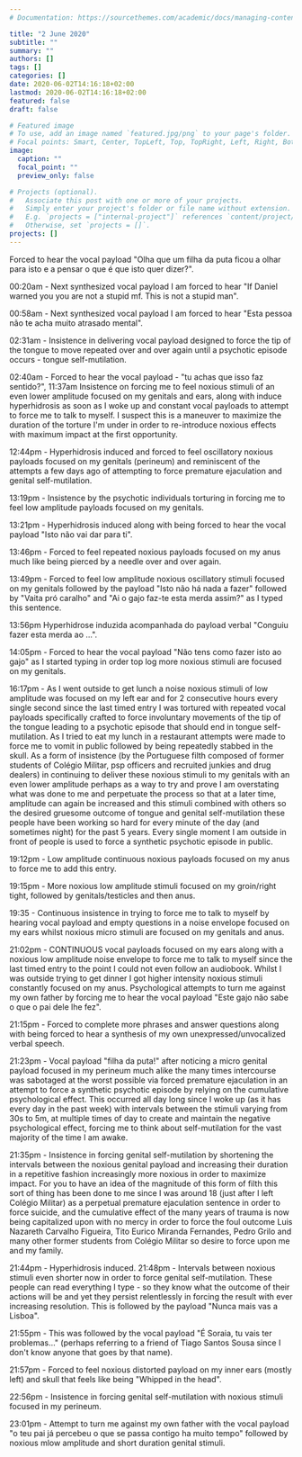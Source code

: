 ```yaml
---
# Documentation: https://sourcethemes.com/academic/docs/managing-content/

title: "2 June 2020"
subtitle: ""
summary: ""
authors: []
tags: []
categories: []
date: 2020-06-02T14:16:18+02:00
lastmod: 2020-06-02T14:16:18+02:00
featured: false
draft: false

# Featured image
# To use, add an image named `featured.jpg/png` to your page's folder.
# Focal points: Smart, Center, TopLeft, Top, TopRight, Left, Right, BottomLeft, Bottom, BottomRight.
image:
  caption: ""
  focal_point: ""
  preview_only: false

# Projects (optional).
#   Associate this post with one or more of your projects.
#   Simply enter your project's folder or file name without extension.
#   E.g. `projects = ["internal-project"]` references `content/project/deep-learning/index.md`.
#   Otherwise, set `projects = []`.
projects: []
---
```


Forced to hear the vocal payload "Olha que um filha da puta ficou a olhar para isto e a pensar o que é que isto quer dizer?". 

00:20am - Next synthesized vocal payload I am forced to hear "If Daniel warned you you are not a stupid mf. This is not a stupid man". 

00:58am - Next synthesized vocal payload I am forced to hear "Esta pessoa não te acha muito atrasado mental". 

02:31am - Insistence in delivering vocal payload designed to force the tip of the tongue to move repeated over and over again until a psychotic episode occurs - tongue self-mutilation. 

02:40am - Forced to hear the vocal payload - "tu achas que isso faz sentido?", 11:37am Insistence on forcing me to feel noxious stimuli of an even lower amplitude focused on my genitals and ears, along with induce hyperhidrosis as soon as I woke up and constant vocal payloads to attempt to force me to talk to myself. I suspect this is a maneuver to maximize the duration of the torture I'm under in order to re-introduce noxious effects with maximum impact at the first opportunity. 

12:44pm - Hyperhidrosis induced and forced to feel oscillatory noxious payloads focused on my genitals (perineum) and reminiscent of the attempts a few days ago of attempting to force premature ejaculation and genital self-mutilation. 

13:19pm - Insistence by the psychotic individuals torturing in forcing me to feel low amplitude payloads focused on my genitals. 

13:21pm - Hyperhidrosis induced along with being forced to hear the vocal payload "Isto não vai dar para ti".

13:46pm - Forced to feel repeated noxious payloads focused on my anus much like being pierced by a needle over and over again. 

13:49pm - Forced to feel low amplitude noxious oscillatory stimuli focused on my genitals followed by the payload "Isto não há nada a fazer" followed by "Vaita pró caralho" and "Ai o gajo faz-te esta merda assim?" as I typed this sentence. 

13:56pm Hyperhidrose induzida acompanhada do payload verbal "Conguiu fazer esta merda ao ...". 

14:05pm - Forced to hear the vocal payload "Não tens como fazer isto ao gajo" as I started typing in order top log more noxious stimuli are focused on my genitals. 

16:17pm - As I went outside to get lunch a noise noxious stimuli of low amplitude was focused on my left ear and for 2 consecutive hours every single second since the last timed entry I was tortured with repeated vocal payloads specifically crafted to force involuntary movements of the tip of the tongue leading to a psychotic episode that should end in tongue self-mutilation. As I tried to eat my lunch in a restaurant attempts were made to force me to vomit in public followed by being repeatedly stabbed in the skull. As a form of insistence (by the Portuguese filth composed of former students of Colégio Militar, psp officers and recruited junkies and drug dealers) in continuing to deliver these noxious stimuli to my genitals with an even lower amplitude perhaps as a way to try and prove I am overstating what was done to me and perpetuate the process so that at a later time, amplitude can again be increased and this stimuli combined with others so the desired gruesome outcome of tongue and genital self-mutilation these people have been working so hard for every minute of the day (and sometimes night) for the past 5 years. Every single moment I am outside in front of people is used to force a synthetic psychotic episode in public. 

19:12pm - Low amplitude continuous noxious payloads focused on my anus to force me to add this entry. 

19:15pm - More noxious low amplitude stimuli focused on my groin/right tight, followed by genitals/testicles and then anus. 

19:35 - Continuous insistence in trying to force me to talk to myself by hearing vocal payload and empty questions in a noise envelope focused on my ears whilst noxious micro stimuli are focused on my genitals and anus. 

21:02pm - CONTINUOUS vocal payloads focused on my ears along with a noxious low amplitude noise envelope to force me to talk to myself since the last timed entry to the point I could not even follow an audiobook. Whilst I was outside trying to get dinner I got higher intensity noxious stimuli constantly focused on my anus. Psychological attempts to turn me against my own father by forcing me to hear the vocal payload "Este gajo não sabe o que o pai dele lhe fez". 

21:15pm - Forced to complete more phrases and answer questions along with being forced to hear a synthesis of my own unexpressed/unvocalized verbal speech. 

21:23pm - Vocal payload "filha da puta!" after noticing a micro genital payload focused in my perineum much alike the many times intercourse was sabotaged at the worst possible via forced premature ejaculation in an attempt to force a synthetic psychotic episode by relying on the cumulative psychological effect. This occurred all day long since I woke up (as it has every day in the past week) with intervals between the stimuli varying from 30s to 5m, at multiple times of day to create and maintain the negative psychological effect, forcing me to think about self-mutilation for the vast majority of the time I am awake. 

21:35pm - Insistence in forcing genital self-mutilation by shortening the intervals between the noxious genital payload and increasing their duration in a repetitive fashion increasingly more noxious in order to maximize impact. For you to have an idea of the magnitude of this form of filth this sort of thing has been done to me since I was around 18 (just after I left Colégio Militar) as a perpetual premature ejaculation sentence in order to force suicide, and the cumulative effect of the many years of trauma is now being capitalized upon with no mercy in order to force the foul outcome Luis Nazareth Carvalho Figueira, Tito Eurico Miranda Fernandes, Pedro Grilo and many other former students from Colégio Militar so desire to force upon me and my family. 

21:44pm - Hyperhidrosis induced. 21:48pm - Intervals between noxious stimuli even shorter now in order to force genital self-mutilation. These people can read everything I type - so they know what the outcome of their actions will be and yet they persist relentlessly in forcing the result with ever increasing resolution. This is followed by the payload "Nunca mais vas a Lisboa". 

21:55pm - This was followed by the vocal payload "É Soraia, tu vais ter problemas..." (perhaps referring to a friend of Tiago Santos Sousa since I don't know anyone that goes by that name). 

21:57pm - Forced to feel noxious distorted payload on my inner ears (mostly left) and skull that feels like being "Whipped in the head". 

22:56pm - Insistence in forcing genital self-mutilation with noxious stimuli focused in my perineum.

23:01pm - Attempt to turn me against my own father with the vocal payload "o teu pai já percebeu o que se passa contigo ha muito tempo" followed by noxious mlow amplitude and short duration genital stimuli.
